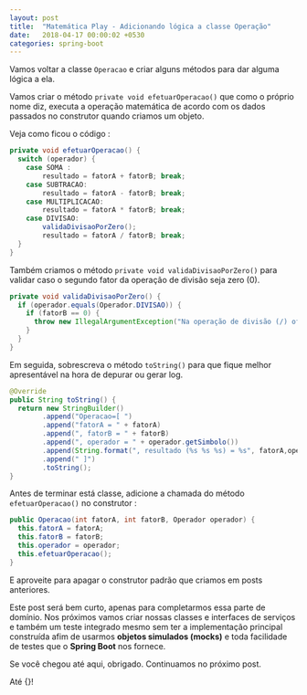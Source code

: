 ```yaml
---
layout: post
title:  "Matemática Play - Adicionando lógica a classe Operação"
date:   2018-04-17 00:00:02 +0530
categories: spring-boot
---
```



Vamos voltar a classe ```Operacao``` e criar alguns métodos para dar alguma lógica a ela.

Vamos criar o método ```private void efetuarOperacao()``` que como o próprio nome diz, executa a operação matemática de acordo com os dados passados no construtor quando criamos um objeto.

Veja como ficou o código :
```java
private void efetuarOperacao() {
  switch (operador) {
	case SOMA : 		
		resultado = fatorA + fatorB; break;
	case SUBTRACAO: 	
		resultado = fatorA - fatorB; break;
	case MULTIPLICACAO: 
		resultado = fatorA * fatorB; break;
	case DIVISAO: 		
		validaDivisaoPorZero();
		resultado = fatorA / fatorB; break;
  }
}
```

Também criamos o método ```private void validaDivisaoPorZero()``` para validar caso o segundo fator da operação de divisão seja zero (0).

```java
private void validaDivisaoPorZero() {
  if (operador.equals(Operador.DIVISAO)) {
	if (fatorB == 0) {
	  throw new IllegalArgumentException("Na operação de divisão (/) ofatorB não pode ser zero (0)");
	}
  }		
}
```

Em seguida, sobrescreva o método ```toString()``` para que fique melhor apresentável na hora de depurar ou gerar log.


```java
@Override
public String toString() {
  return new StringBuilder()
		.append("Operacao=[ ")
		.append("fatorA = " + fatorA)
		.append(", fatorB = " + fatorB)
		.append(", operador = " + operador.getSimbolo())
		.append(String.format(", resultado (%s %s %s) = %s", fatorA,operador.getSimbolo(), fatorB, resultado))
		.append(" ]")
		.toString();
}
```

Antes de terminar está classe, adicione a chamada do método ```efetuarOperacao()``` no construtor : 


```java
public Operacao(int fatorA, int fatorB, Operador operador) {
  this.fatorA = fatorA;
  this.fatorB = fatorB;
  this.operador = operador;
  this.efetuarOperacao();
}
```

E aproveite para apagar o construtor padrão que criamos em posts anteriores. 

Este post será bem curto, apenas para completarmos essa parte de domínio. Nos próximos vamos criar nossas classes e interfaces de serviços e também um teste integrado mesmo sem ter a implementação principal construída  afim de usarmos **objetos simulados (mocks)** e toda facilidade de testes que o **Spring Boot** nos fornece.


Se você chegou até aqui, obrigado. Continuamos no próximo post.

Até {}!
